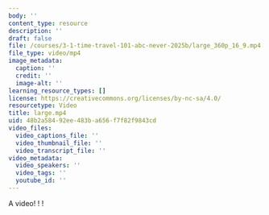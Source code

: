 ```yaml
---
body: ''
content_type: resource
description: ''
draft: false
file: /courses/3-1-time-travel-101-abc-never-2025b/large_360p_16_9.mp4
file_type: video/mp4
image_metadata:
  caption: ''
  credit: ''
  image-alt: ''
learning_resource_types: []
license: https://creativecommons.org/licenses/by-nc-sa/4.0/
resourcetype: Video
title: large.mp4
uid: 48b2a584-92ee-483b-a656-f7f82f9843cd
video_files:
  video_captions_file: ''
  video_thumbnail_file: ''
  video_transcript_file: ''
video_metadata:
  video_speakers: ''
  video_tags: ''
  youtube_id: ''
---
```

A video! ! !